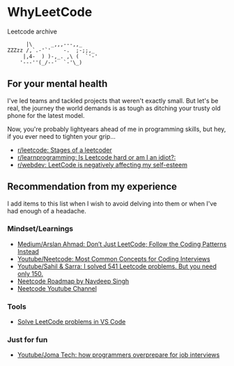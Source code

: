 # WhyLeetCode
Leetcode archive

```
      |\      _,,,---,,_
ZZZzz /,`.-'`'    -.  ;-;;,_
     |,4-  ) )-,_. ,\ (  `'-'
    '---''(_/--'  `-'\_)  
```

## For your mental health

I've led teams and tackled projects that weren't exactly small. But let's be real, the journey the world demands is as tough as ditching your trusty old phone for the latest model. 

Now, you're probably lightyears ahead of me in programming skills, but hey, if you ever need to tighten your grip...

- [r/leetcode: Stages of a leetcoder](https://www.reddit.com/r/leetcode/comments/18rsiqk/stages_of_a_leetcoder/)
- [r/learnprogramming: Is Leetcode hard or am I an idiot?: ](https://www.reddit.com/r/learnprogramming/comments/ybmrb3/is_leetcode_hard_or_am_i_an_idiot/)
- [r/webdev: LeetCode is negatively affecting my self-esteem](https://www.reddit.com/r/webdev/comments/1aggft4/leetcode_is_negatively_affecting_my_selfesteem/)


## Recommendation from my experience
I add items to this list when I wish to avoid delving into them or when I've had enough of a headache.
### Mindset/Learnings
- [Medium/Arslan Ahmad: Don’t Just LeetCode; Follow the Coding Patterns Instead](https://levelup.gitconnected.com/dont-just-leetcode-follow-the-coding-patterns-instead-4beb6a197fdb)
- [Youtube/Neetcode: Most Common Concepts for Coding Interviews](https://www.youtube.com/watch?v=UrcwDOEBzZE)
- [Youtube/Sahil & Sarra: I solved 541 Leetcode problems. But you need only 150.](https://www.youtube.com/watch?v=xF554Tlzo-c&list=PL3w2zcjeh1L2IyvF64cx6R5izsqncnnPw&index=1&t=333s)
- [Neetcode Roadmap by Navdeep Singh](https://neetcode.io/roadmap)
- [Neetcode Youtube Channel](https://www.youtube.com/@NeetCode)

### Tools
- [Solve LeetCode problems in VS Code](https://marketplace.visualstudio.com/items?itemName=LeetCode.vscode-leetcode)

### Just for fun
- [Youtube/Joma Tech: how programmers overprepare for job interviews](https://www.youtube.com/watch?v=5bId3N7QZec)

